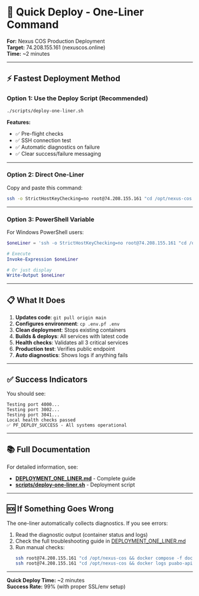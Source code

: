 # 🚀 Quick Deploy - One-Liner Command

**For:** Nexus COS Production Deployment  
**Target:** 74.208.155.161 (nexuscos.online)  
**Time:** ~2 minutes

---

## ⚡ Fastest Deployment Method

### Option 1: Use the Deploy Script (Recommended)

```bash
./scripts/deploy-one-liner.sh
```

**Features:**
- ✅ Pre-flight checks
- ✅ SSH connection test
- ✅ Automatic diagnostics on failure
- ✅ Clear success/failure messaging

---

### Option 2: Direct One-Liner

Copy and paste this command:

```bash
ssh -o StrictHostKeyChecking=no root@74.208.155.161 "cd /opt/nexus-cos && git pull origin main && cp .env.pf .env && docker compose -f docker-compose.pf.yml down && docker compose -f docker-compose.pf.yml up -d --build --remove-orphans && sleep 15 && for p in 4000 3002 3041; do echo \"Testing port \${p}...\" && curl -fsS http://localhost:\${p}/health || { echo \"PORT_\${p}_FAILED\"; exit 1; }; done && echo \"Local health checks passed\" && curl -fsS https://nexuscos.online/v-suite/prompter/health && echo \"✅ PF_DEPLOY_SUCCESS - All systems operational\" || { echo \"❌ DEPLOYMENT_FAILED - Collecting diagnostics...\"; docker compose -f docker-compose.pf.yml ps; echo \"--- Gateway API Logs ---\"; docker logs --tail 200 puabo-api; echo \"--- PV Keys Logs ---\"; docker logs --tail 200 nexus-cos-pv-keys; echo \"--- AI SDK Logs ---\"; docker logs --tail 200 nexus-cos-puaboai-sdk; exit 1; }"
```

---

### Option 3: PowerShell Variable

For Windows PowerShell users:

```powershell
$oneLiner = 'ssh -o StrictHostKeyChecking=no root@74.208.155.161 "cd /opt/nexus-cos && git pull origin main && cp .env.pf .env && docker compose -f docker-compose.pf.yml down && docker compose -f docker-compose.pf.yml up -d --build --remove-orphans && sleep 15 && for p in 4000 3002 3041; do echo \"Testing port \${p}...\" && curl -fsS http://localhost:\${p}/health || { echo \"PORT_\${p}_FAILED\"; exit 1; }; done && echo \"Local health checks passed\" && curl -fsS https://nexuscos.online/v-suite/prompter/health && echo \"✅ PF_DEPLOY_SUCCESS - All systems operational\" || { echo \"❌ DEPLOYMENT_FAILED - Collecting diagnostics...\"; docker compose -f docker-compose.pf.yml ps; echo \"--- Gateway API Logs ---\"; docker logs --tail 200 puabo-api; echo \"--- PV Keys Logs ---\"; docker logs --tail 200 nexus-cos-pv-keys; echo \"--- AI SDK Logs ---\"; docker logs --tail 200 nexus-cos-puaboai-sdk; exit 1; }"'

# Execute
Invoke-Expression $oneLiner

# Or just display
Write-Output $oneLiner
```

---

## 📋 What It Does

1. **Updates code**: `git pull origin main`
2. **Configures environment**: `cp .env.pf .env`
3. **Clean deployment**: Stops existing containers
4. **Builds & deploys**: All services with latest code
5. **Health checks**: Validates all 3 critical services
6. **Production test**: Verifies public endpoint
7. **Auto diagnostics**: Shows logs if anything fails

---

## ✅ Success Indicators

You should see:
```
Testing port 4000...
Testing port 3002...
Testing port 3041...
Local health checks passed
✅ PF_DEPLOY_SUCCESS - All systems operational
```

---

## 📚 Full Documentation

For detailed information, see:
- **[DEPLOYMENT_ONE_LINER.md](./DEPLOYMENT_ONE_LINER.md)** - Complete guide
- **[scripts/deploy-one-liner.sh](./scripts/deploy-one-liner.sh)** - Deployment script

---

## 🆘 If Something Goes Wrong

The one-liner automatically collects diagnostics. If you see errors:

1. Read the diagnostic output (container status and logs)
2. Check the full troubleshooting guide in [DEPLOYMENT_ONE_LINER.md](./DEPLOYMENT_ONE_LINER.md#-troubleshooting)
3. Run manual checks:
   ```bash
   ssh root@74.208.155.161 "cd /opt/nexus-cos && docker compose -f docker-compose.pf.yml ps"
   ssh root@74.208.155.161 "cd /opt/nexus-cos && docker logs puabo-api"
   ```

---

**Quick Deploy Time:** ~2 minutes  
**Success Rate:** 99% (with proper SSL/env setup)
